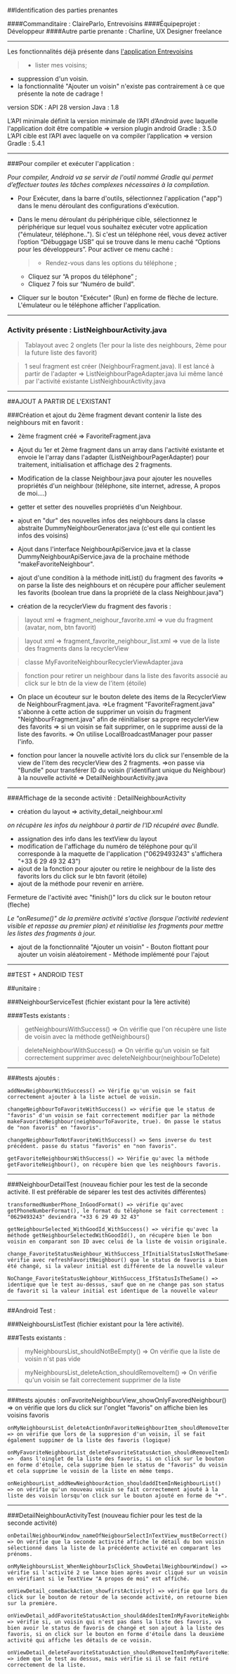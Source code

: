 

##Identification des parties prenantes 

####Commanditaire : ClaireParlo, Entrevoisins
####É​quipeprojet : Développeur
####Autre partie prenante : Charline, UX Designer freelance

----

Les fonctionnalités déjà présente dans  [l'application Entrevoisins](https://github.com/Deyine/OpenClassrooms/tree/master/Android/Entrevoisins)

>- lister mes voisins;
- suppression d'un voisin.
- la fonctionnalité "Ajouter un voisin" n'existe pas contrairement à ce que présente la note de cadrage !

version SDK : API 28
version Java : 1.8

L’API minimale définit la version minimale de l’API d’Android avec laquelle l'application doit être compatible => version plugin android Gradle : 3.5.0
L’API cible est l’API avec laquelle on va compiler l’application => version Gradle : 5.4.1

----

###Pour compiler et exécuter l'application : 

*Pour compiler, Android va se servir de l'outil nommé Gradle qui permet d’effectuer toutes les tâches complexes nécessaires à la compilation.*

- Pour Exécuter, dans la barre d'outils, sélectionnez l'application ("app") dans le menu déroulant des configurations d'exécution.

- Dans le menu déroulant du périphérique cible, sélectionnez le périphérique sur lequel vous souhaitez exécuter votre application ("émulateur, téléphone.."). Si c'est un téléphone réel, vous devez activer l’option “Débuggage USB” qui se trouve dans le menu caché “Options pour les développeurs”. Pour activer ce menu caché :

    >- Rendez-vous dans les options du téléphone ;
    - Cliquez sur “A propos du téléphone” ;
    - Cliquez 7 fois sur “Numéro de build”.

- Cliquer sur le bouton "Exécuter" (Run) en forme de flèche de lecture. L'émulateur ou le téléphone afficher l'application.

----

### Activity présente : ListNeighbourActivity.java

> Tablayout avec 2 onglets (1er pour la liste des neighbours, 2ème pour la future liste des favorit)

>1 seul fragment est créer (NeighbourFragment.java). Il est lancé à partir de l'adapter => ListNeighbourPageAdapter.java lui même lancé par l'activité existante ListNeighbourActivity.java


----
##AJOUT A PARTIR DE L'EXISTANT


###Création et ajout du 2ème fragment devant contenir la liste des neighbours mit en favorit :


- 2ème fragment créé => FavoriteFragment.java
- Ajout du 1er et 2ème fragment dans un array dans l'activité existante et envoie le l'array dans l'adapter (ListNeighbourPagerAdapter) pour traitement, initialisation et affichage des 2 fragments.
- Modification de la classe Neighbour.java pour ajouter les nouvelles propriétés d'un neighbour (téléphone, site internet, adresse, A propos de moi....)
- getter et setter des nouvelles propriétés d'un Neighbour.
- ajout en "dur" des nouvelles infos des neighbours dans la classe abstraite DummyNeighbourGenerator.java (c'est elle qui contient les infos des voisins)
- Ajout dans l'interface NeighbourApiService.java et la classe DummyNeighbourApiService.java de la prochaine méthode "makeFavoriteNeighbour".
- ajout d'une condition à la méthode initList() du fragment des favorits => on parse la liste des neighbours et on récupère pour afficher seulement les favorits (boolean true dans la propriété de la class Neighbour.java")

- création de la recyclerView du fragment des favoris :

> layout xml => fragment_neighour_favorite.xml => vue du fragment (avatar, nom, btn favorit)

>layout xml => fragment_favorite_neighbour_list.xml => vue de la liste des fragments dans la recyclerView

>classe MyFavoriteNeighbourRecyclerViewAdapter.java
 
>fonction pour retirer un neighbour dans la liste des favorits associé au click sur le btn de la view de l'item (étoile)


- On place un écouteur sur le bouton delete des items de la RecyclerView de NeighbourFragment.java.
 	=>Le fragment "FavoriteFragment.java" s'abonne à cette action de supprimer un voisin du fragment "NeighbourFragment.java" afin de réinitialiser sa propre recyclerView des favorits 
	=> si un voisin se fait supprimer, on le supprime aussi de la liste des favorits.
	=> On utilise LocalBroadcastManager pour passer l'info.

- fonction pour lancer la nouvelle activité lors du click sur l'ensemble de la view de l'item des recyclerView des 2 fragments.
	=>on passe via "Bundle" pour transférer ID du voisin (l'identifiant unique du Neighbour) à la nouvelle activité => DetailNeighbourActivity.java

----

###Affichage de la seconde activité : DetailNeighbourActivity

- création du layout => activity_detail_neighbour.xml

*on récupère les infos du neighbour à partir de l'ID récupéré avec Bundle.*

- assignation des info dans les textView du layout
- modification de l'affichage du numéro de téléphone pour qu'il corresponde à la maquette de l'application ("0629493243" s'affichera "+33 6 29 49 32 43")
- ajout de la fonction pour ajouter ou retire le neighbour de la liste des favorits lors du click sur le btn favorit (étoile)
- ajout de la méthode pour revenir en arrière. 

Fermeture de l'activité avec "finish()" lors du click sur le bouton retour (fleche)

*Le "onResume()" de la première activité s'active (lorsque l'activité redevient visible et repasse au premier plan) et réinitialise les fragments pour mettre les listes des fragments à jour.*

- ajout de la fonctionnalité "Ajouter un voisin"
		- Bouton flottant pour ajouter un voisin aléatoirement
		- Méthode implémenté pour l'ajout


----
##TEST  + ANDROID TEST


##unitaire : 

###NeighbourServiceTest (fichier existant pour la 1ère activité)

####Tests existants : 
			
>getNeighboursWithSuccess() => On vérifie que l'on récupère une liste de voisin avec la méthode getNeighbours()


>deleteNeighbourWithSuccess() => On vérifie qu'un voisin se fait correctement supprimer avec deleteNeighbour(neighbourToDelete)

----
###tests ajoutés : 

    addNewNeighbourWithSuccess() => Vérifie qu'un voisin se fait correctement ajouter à la liste actuel de voisin.

    changeNeighbourToFavoriteWithSuccess() => vérifie que le status de "favoris" d'un voisin se fait correctement modifier par la méthode makeFavoriteNeighbour(neighbourToFavorite, true). On passe le status de "non favoris" en "favoris".

    changeNeighbourToNotFavoriteWithSuccess() => Sens inverse du test précédent. passe du status "favoris" en "non favoris".

    getFavoriteNeighboursWithSuccess() => Vérifie qu'avec la méthode getFavoriteNeighbour(), on récupère bien que les neighbours favoris.

----
###NeighbourDetailTest 
(nouveau fichier pour les test de la seconde activité. Il est préférable de séparer les test des activités différentes)

    transformedNumberPhone_InGoodFormat() => vérifie qu'avec getPhoneNumberFormat(), le format du téléphone se fait correctement : "0629493243" deviendra "+33 6 29 49 32 43"    
    
    getNeighbourSelected_WithGoodId_WithSuccess() => vérifie qu'avec la méthode getNeighbourSelectedWithGoodId(), on récupère bien le bon voisin en comparant son ID avec celui de la liste de voisin originale.

    change_FavoriteStatusNeighbour_WithSuccess_IfInitialStatusIsNotTheSame()=> vérifie avec refreshFavoritNeighbour() que le status de favoris a bien été changé, si la valeur initial est différente de la nouvelle valeur

    NoChange_FavoriteStatusNeighbour_WithSuccess_IfStatusIsTheSame() => identique que le test au-dessus, sauf que on ne change pas son status de favorit si la valeur initial est identique de la nouvelle valeur

----
##Android Test : 

###NeighboursListTest 
(fichier existant pour la 1ère activité).

###Tests existants :

>myNeighboursList_shouldNotBeEmpty() => On vérifie que la liste de voisin n'st pas vide

>myNeighboursList_deleteAction_shouldRemoveItem() => On vérifie qu'un voisin se fait correctement supprimer de la liste

----
###tests ajoutés : 
	onFavoriteNeighbourView_showOnlyFavoredNeighbour() => on vérifie que lors du click sur l'onglet "favoris" on affiche bien les voisins favoris

	onMyNeighboursList_deleteActionOnFavoriteNeighbourItem_shouldRemoveItemInMyFavoriteNeighbourList() => on vérifie que lors de la suppresion d'un voisin, il se fait également suppimer de la liste des favoris (logique)

	onMyFavoriteNeighbourList_deleteFavoriteStatusAction_shouldRemoveItemInMyFavoriteNeighbourList() =>  dans l'oinglet de la liste des favoris, si on click sur le bouton en forme d'étoile, cela supprime bien le status de "favoris" du voisin et cela supprime le voisin de la liste en même temps.

	onNeighbourList_addNewNeighbourAction_shouldaddItemInNeighbourList() => on vérifie qu'un nouveau voisin se fait correctement ajouté à la liste des voisin lorsqu'on click sur le bouton ajouté en forme de "+".

----
###DetailNeighbourActivityTest 
(nouveau fichier pour les test de la seconde activité)

    onDetailNeighbourWindow_nameOfNeigbourSelectInTextView_mustBeCorrect() => On vérifie que la seconde activité affiche le détail du bon voisin sélectionné dans la liste de la précédente activité en comparant les prénoms.

	onMyNeighboursList_WhenNeighbourIsClick_ShowDetailNeighbourWindow() => vérifie si l'activité 2 se lance bien après avoir cliqué sur un voisin en vérifiant si le TextView "A propos de moi" est affiché.

	onViewDetail_comeBackAction_showfirstActivity() => vérifie que lors du click sur le bouton de retour de la seconde activité, on retourne bien sur la première.

	onViewDetail_addFavoriteStatusAction_shouldAddesItemInMyFavoriteNeighbourList() => vérifie si, un voisin qui n'est pas dans la liste des favoris, va bien avoir le status de favoris de changé et son ajout à la liste des favoris, si on click sur le bouton en forme d'étoile dans la deuxième activité qui affiche les détails de ce voisin.

	onViewDetail_deleteFavoriteStatusAction_shouldRemoveItemInMyFavoriteNeighbourList() => idem que le test au dessus, mais vérifie si il se fait retiré correctement de la liste.
